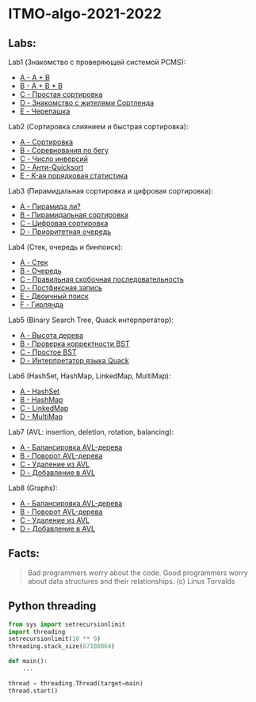 # ITMO-algo-2021-2022

## Labs:

Lab1 (Знакомство с проверяющей системой PCMS):
* [A - A + B](https://github.com/Lopa10ko/ITMO-algo-2021-2022/blob/main/problems1/1A.py)
* [B - A + B * B](https://github.com/Lopa10ko/ITMO-algo-2021-2022/blob/main/problems1/1B.py)
* [C - Простая сортировка](https://github.com/Lopa10ko/ITMO-algo-2021-2022/blob/main/problems1/1C.py)
* [D - Знакомство с жителями Сортленда](https://github.com/Lopa10ko/ITMO-algo-2021-2022/blob/main/problems1/1D.py)
* [E - Черепашка](https://github.com/Lopa10ko/ITMO-algo-2021-2022/blob/main/problems1/1E.py)

Lab2 (Сортировка слиянием и быстрая сортировка):
* [A - Сортировка](https://github.com/Lopa10ko/ITMO-algo-2021-2022/blob/main/problems2/2A.py)
* [B - Соревнования по бегу](https://github.com/Lopa10ko/ITMO-algo-2021-2022/blob/main/problems2/2B.py)
* [C - Число инверсий](https://github.com/Lopa10ko/ITMO-algo-2021-2022/blob/main/problems2/2C.py)
* [D - Анти-Quicksort](https://github.com/Lopa10ko/ITMO-algo-2021-2022/blob/main/problems2/2D.py)
* [E - K-ая порядковая статистика](https://github.com/Lopa10ko/ITMO-algo-2021-2022/blob/main/problems2/2E.cpp)
 
Lab3 (Пирамидальная сортировка и цифровая сортировка):
* [A - Пирамида ли?](https://github.com/Lopa10ko/ITMO-algo-2021-2022/blob/main/problems3/3A.py)
* [B - Пирамидальная сортировка](https://github.com/Lopa10ko/ITMO-algo-2021-2022/blob/main/problems3/3B.py)
* [C - Цифровая сортировка](https://github.com/Lopa10ko/ITMO-algo-2021-2022/blob/main/problems3/3C.py)
* [D - Приоритетная очередь](https://github.com/Lopa10ko/ITMO-algo-2021-2022/blob/main/problems3/3D.py)

Lab4 (Стек, очередь и бинпоиск):
* [A - Стек](https://github.com/Lopa10ko/ITMO-algo-2021-2022/blob/main/problems4/4A.py)
* [B - Очередь](https://github.com/Lopa10ko/ITMO-algo-2021-2022/blob/main/problems4/4B.py)
* [C - Правильная скобочная последовательность](https://github.com/Lopa10ko/ITMO-algo-2021-2022/blob/main/problems4/4C.py)
* [D - Постфиксная запись](https://github.com/Lopa10ko/ITMO-algo-2021-2022/blob/main/problems4/4D.py)
* [E - Двоичный поиск](https://github.com/Lopa10ko/ITMO-algo-2021-2022/blob/main/problems4/4E.py)
* [F - Гирлянда](https://github.com/Lopa10ko/ITMO-algo-2021-2022/blob/main/problems4/4F.py)

Lab5 (Binary Search Tree, Quack интерпретатор):
* [A - Высота дерева](https://github.com/Lopa10ko/ITMO-algo-2021-2022/blob/main/problems5/5A.py)
* [B - Проверка корректности BST](https://github.com/Lopa10ko/ITMO-algo-2021-2022/blob/main/problems5/5B.cpp)
* [C - Простое BST](https://github.com/Lopa10ko/ITMO-algo-2021-2022/blob/main/problems5/5C.cpp)
* [D - Интерпретатор языка Quack](https://github.com/Lopa10ko/ITMO-algo-2021-2022/blob/main/problems5/5D.py)

Lab6 (HashSet, HashMap, LinkedMap, MultiMap):
* [A - HashSet](https://github.com/Lopa10ko/ITMO-algo-2021-2022/blob/main/problems6/6A.cpp)
* [B - HashMap](https://github.com/Lopa10ko/ITMO-algo-2021-2022/blob/main/problems6/6B.py)
* [C - LinkedMap](https://www.youtube.com/watch?v=dQw4w9WgXcQ)
* [D - MultiMap](https://www.youtube.com/watch?v=dQw4w9WgXcQ)

Lab7 (AVL: insertion, deletion, rotation, balancing):
* [A - Балансировка AVL-дерева](https://github.com/Lopa10ko/ITMO-algo-2021-2022/blob/main/problems7/avl_balance.py)
* [B - Поворот AVL-дерева](https://www.youtube.com/watch?v=dQw4w9WgXcQ)
* [C - Удаление из AVL](https://www.youtube.com/watch?v=dQw4w9WgXcQ)
* [D - Добавление в AVL](https://www.youtube.com/watch?v=dQw4w9WgXcQ)

Lab8 (Graphs):
* [A - Балансировка AVL-дерева](https://github.com/Lopa10ko/ITMO-algo-2021-2022/blob/main/problems7/avl_balance.py)
* [B - Поворот AVL-дерева](https://www.youtube.com/watch?v=dQw4w9WgXcQ)
* [C - Удаление из AVL](https://www.youtube.com/watch?v=dQw4w9WgXcQ)
* [D - Добавление в AVL](https://www.youtube.com/watch?v=dQw4w9WgXcQ)

## Facts:
> Bad programmers worry about the code. Good programmers worry about data structures and their relationships. (c) Linus Torvalds


## Python threading

```py
from sys import setrecursionlimit
import threading
setrecursionlimit(10 ** 9)
threading.stack_size(67108864)
 
def main():
    ...
     
thread = threading.Thread(target=main)
thread.start()
```
